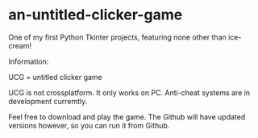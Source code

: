 # an-untitled-clicker-game
One of my first Python Tkinter projects, featuring none other than ice-cream!

Information:

UCG = untitled clicker game

UCG is not crossplatform. It only works on PC.
Anti-cheat systems are in development curremtly.


Feel free to download and play the game. The Github will have updated versions however, so you can run it from Github.
